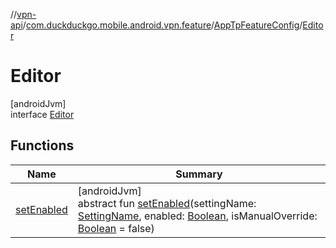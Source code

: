 //[vpn-api](../../../../index.md)/[com.duckduckgo.mobile.android.vpn.feature](../../index.md)/[AppTpFeatureConfig](../index.md)/[Editor](index.md)

# Editor

[androidJvm]\
interface [Editor](index.md)

## Functions

| Name | Summary |
|---|---|
| [setEnabled](set-enabled.md) | [androidJvm]<br>abstract fun [setEnabled](set-enabled.md)(settingName: [SettingName](../../-setting-name/index.md), enabled: [Boolean](https://kotlinlang.org/api/latest/jvm/stdlib/kotlin/-boolean/index.html), isManualOverride: [Boolean](https://kotlinlang.org/api/latest/jvm/stdlib/kotlin/-boolean/index.html) = false) |
